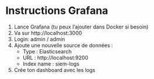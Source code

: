 # Instructions Grafana

1. Lance Grafana (tu peux l’ajouter dans Docker si besoin)
2. Va sur http://localhost:3000
3. Login: admin / admin
4. Ajoute une nouvelle source de données :
   - Type : Elasticsearch
   - URL : http://localhost:9200
   - Index name : siem-logs
5. Crée ton dashboard avec les logs
